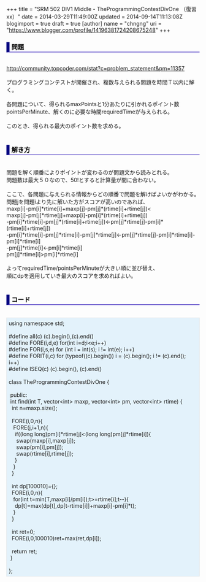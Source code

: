 +++
title = "SRM 502 DIV1 Middle - TheProgrammingContestDivOne （復習xx）"
date = 2014-03-29T11:49:00Z
updated = 2014-09-14T11:13:08Z
blogimport = true
draft = true
[author]
	name = "chngng"
	uri = "https://www.blogger.com/profile/14196381724208675248"
+++

<div dir="ltr" style="text-align: left;" trbidi="on"><h3 style="border-bottom: 2px solid slateblue; border-left: 8px solid navy; color: black; padding: 0px 0px 1px 5px;">問題 </h3><br /><a href="http://community.topcoder.com/stat?c=problem_statement&amp;pm=11357" target="_blank">http://community.topcoder.com/stat?c=problem_statement&amp;pm=11357</a><br /><br />プログラミングコンテストが開催され、複数与えられる問題を時間Ｔ以内に解く。<br /><br />各問題について、得られるmaxPointsと1分あたりに引かれるポイント数pointsPerMinute、解くのに必要な時間requiredTimeが与えられる。<br /><br />このとき、得られる最大のポイント数を求める。<br /><br /><h3 style="border-bottom: 2px solid slateblue; border-left: 8px solid navy; color: black; padding: 0px 0px 1px 5px;">解き方 </h3><br />問題を解く順番によりポイントが変わるのが問題文から読みとれる。<br />問題数は最大５０なので、50!とすると計算量が間に合わない。<br /><br />ここで、各問題に与えられる情報からどの順番で問題を解けばよいかがわかる。<br />問題jを問題iより先に解いた方がスコアが高いのであれば、<br />maxp[i]-pm[i]*rtime[i]+maxp[j]-pm[j]*(rtime[i]+rtime[j])&lt;<br />maxp[j]-pm[j]*rtime[j]+maxp[i]-pm[i]*(rtime[i]+rtime[j])<br />-pm[i]*rtime[i]-pm[j]*(rtime[i]+rtime[j])&lt;-pm[j]*rtime[j]-pm[i]*(rtime[i]+rtime[j])<br />-pm[i]*rtime[i]-pm[j]*rtime[i]-pm[j]*rtime[j]&lt;-pm[j]*rtime[j]-pm[i]*rtime[i]-pm[i]*rtime[i]<br />-pm[j]*rtime[i]&lt;-pm[i]*rtime[i]<br /><div>pm[j]*rtime[i]&gt;pm[i]*rtime[i]</div><br />よってrequiredTime/pointsPerMinuteが大きい順に並び替え、<br />順にdpを適用していき最大のスコアを求めればよい。<br /><br /><h3 style="border-bottom: 2px solid slateblue; border-left: 8px solid navy; color: black; padding: 0px 0px 1px 5px;">コード </h3><br /><div style="background-color: #e3f2fb; border: 1px dotted #CCCCCC; padding: 5px;">using namespace std;<br /><br />#define all(c) (c).begin(),(c).end()<br />#define FORE(i,d,e) for(int i=d;i&lt;e;i++)<br />#define FOR(i,s,e) for (int i = int(s); i != int(e); i++)<br />#define FORIT(i,c) for (typeof((c).begin()) i = (c).begin(); i != (c).end(); i++)<br />#define ISEQ(c) (c).begin(), (c).end()<br /><br />class TheProgrammingContestDivOne {<br /><br /><span class="Apple-tab-span" style="white-space: pre;"> </span>public:<br /><span class="Apple-tab-span" style="white-space: pre;"> </span>int find(int T, vector&lt;int&gt; maxp, vector&lt;int&gt; pm, vector&lt;int&gt; rtime) {<br /><span class="Apple-tab-span" style="white-space: pre;">  </span>int n=maxp.size();<br /><br /><span class="Apple-tab-span" style="white-space: pre;">  </span>FORE(i,0,n){<br /><span class="Apple-tab-span" style="white-space: pre;">   </span>FORE(j,i+1,n){<br /><span class="Apple-tab-span" style="white-space: pre;">    </span>if((long long)pm[i]*rtime[j]&lt;(long long)pm[j]*rtime[i]){<br /><span class="Apple-tab-span" style="white-space: pre;">     </span>swap(maxp[i],maxp[j]);<br /><span class="Apple-tab-span" style="white-space: pre;">     </span>swap(pm[i],pm[j]);<br /><span class="Apple-tab-span" style="white-space: pre;">     </span>swap(rtime[i],rtime[j]);<br /><span class="Apple-tab-span" style="white-space: pre;">    </span>}<br /><span class="Apple-tab-span" style="white-space: pre;">   </span>}<br /><span class="Apple-tab-span" style="white-space: pre;">  </span>}<br /><br /><span class="Apple-tab-span" style="white-space: pre;">  </span>int dp[100010]={};<br /><span class="Apple-tab-span" style="white-space: pre;">  </span>FORE(i,0,n){<br /><span class="Apple-tab-span" style="white-space: pre;">   </span>for(int t=min(T,maxp[i]/pm[i]);t&gt;=rtime[i];t--){<br /><span class="Apple-tab-span" style="white-space: pre;">    </span>dp[t]=max(dp[t],dp[t-rtime[i]]+maxp[i]-pm[i]*t);<br /><span class="Apple-tab-span" style="white-space: pre;">   </span>}<br /><span class="Apple-tab-span" style="white-space: pre;">  </span>}<br /><br /><span class="Apple-tab-span" style="white-space: pre;">  </span>int ret=0;<br /><span class="Apple-tab-span" style="white-space: pre;">  </span>FORE(i,0,100010)ret=max(ret,dp[i]);<br /><br /><span class="Apple-tab-span" style="white-space: pre;">  </span>return ret;<br /><span class="Apple-tab-span" style="white-space: pre;"> </span>}<br /><br />};</div></div>

